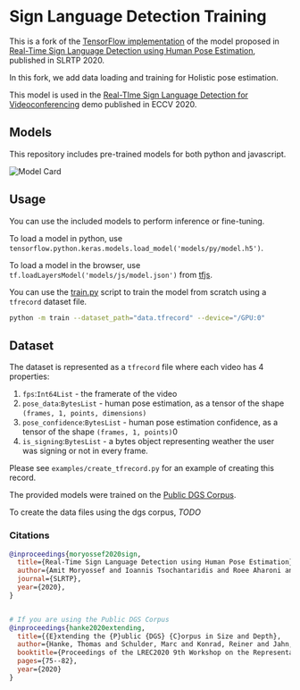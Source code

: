 # Sign Language Detection Training

This is a fork of the [TensorFlow implementation](https://github.com/google-research/google-research/tree/master/sign_language_detection) of the model proposed in
[Real-Time Sign Language Detection using Human Pose Estimation](https://arxiv.org/abs/2008.04637),
published in SLRTP 2020.

In this fork, we add data loading and training for Holistic pose estimation.

This model is used in the
[Real-TIme Sign Language Detection for Videoconferencing](https://youtu.be/nozz2pvbG_Q)
demo published in ECCV 2020.

## Models

This repository includes pre-trained models for both python and javascript.

![Model Card](assets/model_card.png)

## Usage

You can use the included models to perform inference or fine-tuning.

To load a model in python, use
`tensorflow.python.keras.models.load_model('models/py/model.h5')`.

To load a model in the browser, use `tf.loadLayersModel('models/js/model.json')`
from [tfjs](https://github.com/tensorflow/tfjs).

You can use the [train.py](train.py) script to train the model from scratch
using a `tfrecord` dataset file.

```bash
python -m train --dataset_path="data.tfrecord" --device="/GPU:0"
```

## Dataset

The dataset is represented as a `tfrecord` file where each video has 4
properties: 
1. `fps`:`Int64List` - the framerate of the video 
1. `pose_data`:`BytesList` - human pose estimation, as a tensor of the shape
`(frames, 1, points, dimensions)` 
1. `pose_confidence`:`BytesList` - human pose
estimation confidence, as a tensor of the shape `(frames, 1, points)`0
1. `is_signing`:`BytesList` - a bytes object representing weather the user was
signing or not in every frame.

Please see `examples/create_tfrecord.py` for an example of creating this record.

The provided models were trained on the
[Public DGS Corpus](https://www.sign-lang.uni-hamburg.de/meinedgs/ling/start-name_en.html).

To create the data files using the dgs corpus, *TODO*


### Citations

```bibtex
@inproceedings{moryossef2020sign,
  title={Real-Time Sign Language Detection using Human Pose Estimation},
  author={Amit Moryossef and Ioannis Tsochantaridis and Roee Aharoni and Sarah Ebling and S. Narayanan},
  journal={SLRTP},
  year={2020},
}


# If you are using the Public DGS Corpus
@inproceedings{hanke2020extending,
  title={{E}xtending the {P}ublic {DGS} {C}orpus in Size and Depth},
  author={Hanke, Thomas and Schulder, Marc and Konrad, Reiner and Jahn, Elena},
  booktitle={Proceedings of the LREC2020 9th Workshop on the Representation and Processing of Sign Languages: Sign Language Resources in the Service of the Language Community, Technological Challenges and Application Perspectives},
  pages={75--82},
  year={2020}
}
```
